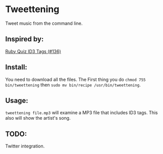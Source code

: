 Tweettening
===========

Tweet music from the command line.


Inspired by:
-----------

[Ruby Quiz ID3 Tags (#136)](http://www.rubyquiz.com/quiz136.html "Ruby Quiz ID3 Tags (#136)")

Install:
-------

You need to download all the files. The First thing you do `chmod 755 bin/tweettening` then `sudo mv bin/recipe /usr/bin/tweettening`.


Usage:
-----

`tweettening file.mp3` will examine a MP3 file that includes ID3 tags. This also will show the artist's song.

TODO:
----

Twitter integration.
